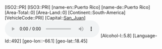 ﻿---
location: [18.45,-66.1]
type: Country
tags:
- geo/Country

SpocWebEntityId: 26999
isDeleted: false
confidential: public

---
[ISO2::PR]
[ISO3::PRI]
[name-en::Puerto Rico]
[name-de::Puerto Rico]
[Area-Total::0]
[Area-Land::0]
[Continent::South-America]
[VehicleCode::PRI]
[Capital::[San_Juan](geo/Continent/South-America/Puerto_Rico/San_Juan.md)]
![Anthem-Puerto-rico](xLarge/National-Anthem/Anthem-Puerto-rico.mp3)
[Alcohol-l::5.8]
[Language-Id::492]
[geo-lon::-66.1]
[geo-lat::18.45]

